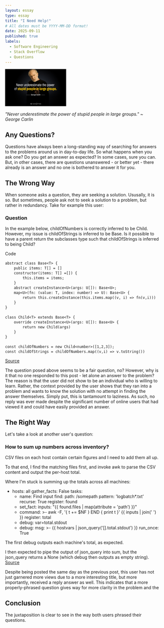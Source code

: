 ```yaml
---
layout: essay
type: essay
title: "I Need Help!"
# All dates must be YYYY-MM-DD format!
date: 2025-09-11
published: true
labels:
  - Software Engineering
  - Stack Overflow
  - Questions
---
```


<img width="200px" class="rounded float-start pe-4" src="../img/i-need-help-quote.jpg">

*"Never underestimate the power of stupid people in large groups." ~ George Carlin*

## Any Questions?

Questions have always been a long-standing way of searching for answers to the problems around us in day-to-day life. So what happens when you ask one? Do you get an answer as expected? In some cases, sure you can. But, in other cases, there are questions unanswered - or better yet - there already is an answer and no one is bothered to answer it for you.

## The Wrong Way

When someone asks a question, they are seeking a solution. Ususally, it is so. But sometimes, people ask not to seek a solution to a problem, but rather in redundancy. Take for example this user:

### Question

In the example below, childOfNumbers is correctly inferred to be Child<number>. However, my issue is childOfStrings is inferred to be Base<string>. Is it possible to have a parent return the subclasses type such that childOfStrings is inferred to being Child<string>?

Code
```
abstract class Base<T> {
    public items: T[] = []
    constructor(items: T[] =[]) {
        this.items = items;
    }
    abstract createInstance<U>(args: U[]): Base<U>;
    map<U>(fn: (value: T, index: number) => U): Base<U> {
        return this.createInstance(this.items.map((v, i) => fn(v,i)))
    }
}

class Child<T> extends Base<T> {
    override createInstance<U>(args: U[]): Base<U> {
        return new Child(args)
    }
}

const childOfNumbers = new Child<number>([1,2,3]);
const childOfStrings = childOfNumbers.map((v,i) => v.toString())
```
[Source](https://stackoverflow.com/questions/79762418/return-subclass-type-from-parent-function)

The question posed above seems to be a fair question, no? However, why is it that no one responded to this post - let alone an answer to the problem? The reason is that the user did not show to be an individual who is willing to learn. Rather, the context provided by the user shows that they ran into a problem and wants to know the solution with no attempt in finding the answer themselves. Simply put, this is tantamount to laziness. As such, no reply was ever made despite the significant number of online users that had viewed it and could have easily provided an answer.

## The Right Way

Let's take a look at another user's question:

### How to sum up numbers across inventory?

CSV files on each host contain certain figures and I need to add them all up.

To that end, I find the matching files first, and invoke awk to parse the CSV content and output the per-host total.

Where I'm stuck is summing up the totals across all machines:


- hosts: all
  gather_facts: False
  tasks:
  - name: Find input
    find:
      path: /somepath
      pattern: 'logbatch*.txt'
      recurse: True
    register: found
  - set_fact:
      inputs: "{{ found.files | map(attribute = 'path') }}"
  - command: >-
      awk -F, '{ t += $NF } END { print t }' {{ inputs | join(' ') }}
    register: total
  - debug: var=total.stdout
  - debug:
      msg: >-
        {{ hostvars | json_query('[].total.stdout') }}
    run_once: True


The first debug outputs each machine's total, as expected.

I then expected to pipe the output of json_query into sum, but the json_query returns a None (which debug then outputs as empty string).
[Source](https://stackoverflow.com/questions/79762347/how-to-sum-up-numbers-across-inventory)

Despite being posted the same day as the previous post, this user has not just garnered more views due to a more interesting title, but more importantly, received a reply answer as well. This indicates that a more properly-phrased question gives way for more clarity in the problem and the 

## Conclusion

The juxtaposition is clear to see in the way both users phrased their questions. 

